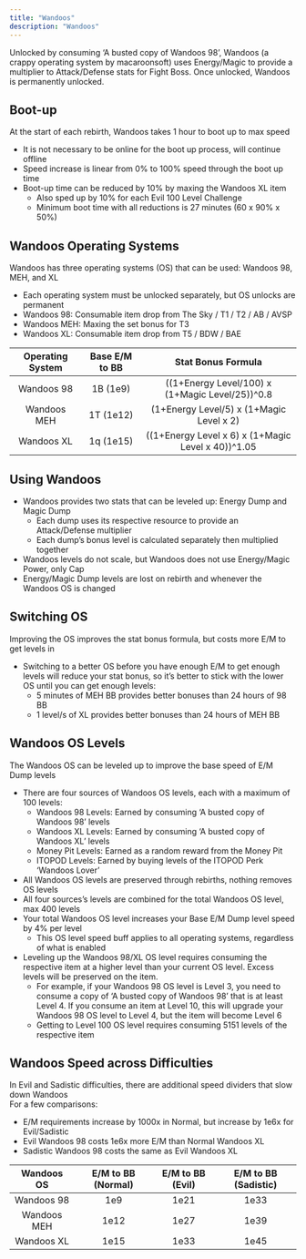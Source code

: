 ```yaml
---
title: "Wandoos"
description: "Wandoos"
---
```


Unlocked by consuming ‘A busted copy of Wandoos 98’, Wandoos (a crappy operating system by macaroonsoft) uses Energy/Magic to provide a multiplier to Attack/Defense stats for Fight Boss. Once unlocked, Wandoos is permanently unlocked.

## Boot-up
At the start of each rebirth, Wandoos takes 1 hour to boot up to max speed
- It is not necessary to be online for the boot up process, will continue offline
- Speed increase is linear from 0% to 100% speed through the boot up time
- Boot-up time can be reduced by 10% by maxing the Wandoos XL item
    - Also sped up by 10% for each Evil 100 Level Challenge
    - Minimum boot time with all reductions is 27 minutes (60 x 90% x 50%)

## Wandoos Operating Systems
Wandoos has three operating systems (OS) that can be used: Wandoos 98, MEH, and XL
- Each operating system must be unlocked separately, but OS unlocks are permanent
- Wandoos 98: Consumable item drop from The Sky / T1 / T2 / AB / AVSP
- Wandoos MEH: Maxing the set bonus for T3
- Wandoos XL: Consumable item drop from T5 / BDW / BAE

| Operating System | Base E/M to BB | Stat Bonus Formula                                 |
| :--------------: | :------------: | :------------------------------------------------: |
| Wandoos 98       | 1B (1e9)       | ((1+Energy Level/100) x (1+Magic Level/25))^0.8    |
| Wandoos MEH      | 1T (1e12)      | (1+Energy Level/5) x (1+Magic Level x 2)           |
| Wandoos XL       | 1q (1e15)      | ((1+Energy Level x 6) x (1+Magic Level x 40))^1.05 |

## Using Wandoos

- Wandoos provides two stats that can be leveled up: Energy Dump and Magic Dump
    - Each dump uses its respective resource to provide an Attack/Defense multiplier
    - Each dump’s bonus level is calculated separately then multiplied together
- Wandoos levels do not scale, but Wandoos does not use Energy/Magic Power, only Cap
- Energy/Magic Dump levels are lost on rebirth and whenever the Wandoos OS is changed

## Switching OS

Improving the OS improves the stat bonus formula, but costs more E/M to get levels in
- Switching to a better OS before you have enough E/M to get enough levels will reduce your stat bonus, so it’s better to stick with the lower OS until you can get enough levels:
    - 5 minutes of MEH BB provides better bonuses than 24 hours of 98 BB
    - 1 level/s of XL provides better bonuses than 24 hours of MEH BB

## Wandoos OS Levels

The Wandoos OS can be leveled up to improve the base speed of E/M Dump levels

- There are four sources of Wandoos OS levels, each with a maximum of 100 levels:
    - Wandoos 98 Levels: Earned by consuming ‘A busted copy of Wandoos 98’ levels
    - Wandoos XL Levels: Earned by consuming ‘A busted copy of Wandoos XL’ levels
    - Money Pit Levels: Earned as a random reward from the Money Pit
    - ITOPOD Levels: Earned by buying levels of the ITOPOD Perk ‘Wandoos Lover’
- All Wandoos OS levels are preserved through rebirths, nothing removes OS levels
- All four sources’s levels are combined for the total Wandoos OS level, max 400 levels
- Your total Wandoos OS level increases your Base E/M Dump level speed by 4% per level
    - This OS level speed buff applies to all operating systems, regardless of what is enabled
- Leveling up the Wandoos 98/XL OS level requires consuming the respective item at a higher level than your current OS level. Excess levels will be preserved on the item.
    - For example, if your Wandoos 98 OS level is Level 3, you need to consume a copy of ‘A busted copy of Wandoos 98’ that is at least Level 4. If you consume an item at Level 10, this will upgrade your Wandoos 98 OS level to Level 4, but the item will become Level 6
    - Getting to Level 100 OS level requires consuming 5151 levels of the respective item

## Wandoos Speed across Difficulties

In Evil and Sadistic difficulties, there are additional speed dividers that slow down Wandoos   
For a few comparisons:
- E/M requirements increase by 1000x in Normal, but increase by 1e6x for Evil/Sadistic
- Evil Wandoos 98 costs 1e6x more E/M than Normal Wandoos XL
- Sadistic Wandoos 98 costs the same as Evil Wandoos XL

| Wandoos OS  | E/M to BB (Normal) | E/M to BB (Evil) | E/M to BB (Sadistic) |
| :---------: | :----------------: | :--------------: | :------------------: |
| Wandoos 98  | 1e9                | 1e21             | 1e33                 |
| Wandoos MEH | 1e12               | 1e27             | 1e39                 |
| Wandoos XL  | 1e15               | 1e33             | 1e45                 |
